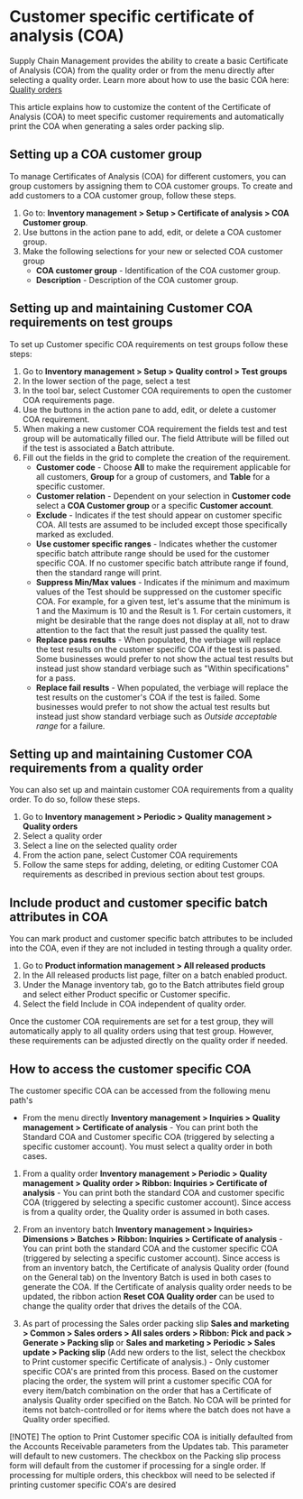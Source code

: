 ﻿---
title: 
description: 
ms.date: 04/25/2025
ms.topic: how-to
ms.service: 
author: johanhoffmann
ms.author: johanho
manager: 
---

# Customer specific certificate of analysis (COA)

Supply Chain Management provides the ability to create a basic Certificate of Analysis (COA) from the quality order or from the menu directly after selecting a quality order. Learn more about how to use the basic COA here: [Quality orders](quality-orders.md)

This article explains how to customize the content of the Certificate of Analysis (COA) to meet specific customer requirements and automatically print the COA when generating a sales order packing slip.

## Setting up a COA customer group

To manage Certificates of Analysis (COA) for different customers, you can group customers by assigning them to COA customer groups. To create and add customers to a COA customer group, follow these steps.

1. Go to: **Inventory management > Setup > Certificate of analysis > COA Customer group**.
1. Use buttons in the action pane to add, edit, or delete a COA customer group.
1. Make the following selections for your new or selected COA customer group
    - **COA customer group** - Identification of the COA customer group.
    - **Description** - Description of the COA customer group.

## Setting up and maintaining Customer COA requirements on test groups

To set up Customer specific COA requirements on test groups follow these steps:

1. Go to **Inventory management > Setup > Quality control > Test groups**
1. In the lower section of the page, select a test 
1. In the tool bar, select Customer COA requirements to open the customer COA requirements page.
1. Use the buttons in the action pane to add, edit, or delete a customer COA requirement.
1. When making a new customer COA requirement the fields test and test group will be automatically filled our. The field Attribute will be filled out if the test is associated a Batch attribute. 
1. Fill out the fields in the grid to complete the creation of the requirement.
    - **Customer code** - Choose **All** to make the requirement applicable for all customers, **Group** for a group of customers, and **Table** for a specific customer.
    - **Customer relation** - Dependent on your selection in **Customer code** select a **COA Customer group** or a specific **Customer account**.
    - **Exclude** - Indicates if the test should appear on customer specific COA. All tests are assumed to be included except those specifically marked as excluded.
    - **Use customer specific ranges** - Indicates whether the customer specific batch attribute range should be used for the customer specific COA. If no customer specific batch attribute range if found, then the standard range will print.
    - **Suppress Min/Max values** - Indicates if the minimum and maximum values of the Test should be suppressed on the customer specific COA. For example, for a given test, let's assume that the minimum is 1 and the Maximum is 10 and the Result is 1. For certain customers, it might be desirable that the range does not display at all, not to draw attention to the fact that the result just passed the quality test.
    - **Replace pass results** - When populated, the verbiage will replace the test results on the customer specific COA if the test is passed. Some businesses would prefer to not show the actual test results but instead just show standard verbiage such as "Within specifications" for a pass.
    - **Replace fail results** - When populated, the verbiage will replace the test results on the customer's COA if the test is failed. Some businesses would prefer to not show the actual test results but instead just show standard verbiage such as *Outside acceptable range* for a failure.

## Setting up and maintaining Customer COA requirements from a quality order

You can also set up and maintain customer COA requirements from a quality order. To do so, follow these steps. 

1. Go to **Inventory management > Periodic > Quality management > Quality orders**
1. Select a quality order
1. Select a line on the selected quality order
1. From the action pane, select Customer COA requirements
1. Follow the same steps for adding, deleting, or editing Customer COA requirements as described in previous section about test groups.

## Include product and customer specific batch attributes in COA

You can mark product and customer specific batch attributes to be included into the COA, even if they are not included in testing through a quality order. 

1. Go to **Product information management > All released products**
1. In the All released products list page, filter on a batch enabled product.
1. Under the Manage inventory tab, go to the Batch attributes field group and select either Product specific or Customer specific.
1. Select the field Include in COA independent of quality order.

Once the customer COA requirements are set for a test group, they will automatically apply to all quality orders using that test group. However, these requirements can be adjusted directly on the quality order if needed.

## How to access the customer specific COA

The customer specific COA can be accessed from the following menu path's

- From the menu directly 
**Inventory management > Inquiries > Quality management > Certificate of analysis** - You can print both the Standard COA and Customer specific COA (triggered by selecting a specific customer account). You must select a quality order in both cases.

1. From a quality order
**Inventory management > Periodic > Quality management > Quality order > Ribbon: Inquiries > Certificate of analysis** - You can print both the standard COA and customer specific COA (triggered by selecting a specific customer account). Since access is from a quality order, the Quality order is assumed in both cases.

1. From an inventory batch
**Inventory management > Inquiries> Dimensions > Batches > Ribbon: Inquiries > Certificate of analysis** - You can print both the standard COA and the customer specific COA (triggered by selecting a specific customer account). Since access is from an inventory batch, the Certificate of analysis Quality order (found on the General tab) on the Inventory Batch is used in both cases to generate the COA. If the Certificate of analysis quality order needs to be updated, the ribbon action **Reset COA Quality order** can be used to change the quality order that drives the details of the COA.

1. As part of processing the Sales order packing slip
**Sales and marketing > Common > Sales orders > All sales orders > Ribbon: Pick and pack > Generate > Packing slip** or 
**Sales and marketing > Periodic > Sales update > Packing slip** (Add new orders to the list, select the checkbox to Print customer specific Certificate of analysis.) - Only customer specific COA's are printed from this process. Based on the customer placing the order, the system will print a customer specific COA for every item/batch combination on the order that has a Certificate of analysis Quality order specified on the Batch. No COA will be printed for items not batch-controlled or for items where the batch does not have a Quality order specified.
 
[!NOTE] The option to Print Customer specific COA is initially defaulted from the Accounts Receivable parameters from the Updates tab. This parameter will default to new customers. The checkbox on the Packing slip process form will default from the customer if processing for a single order. If processing for multiple orders, this checkbox will need to be selected if printing customer specific COA's are desired
